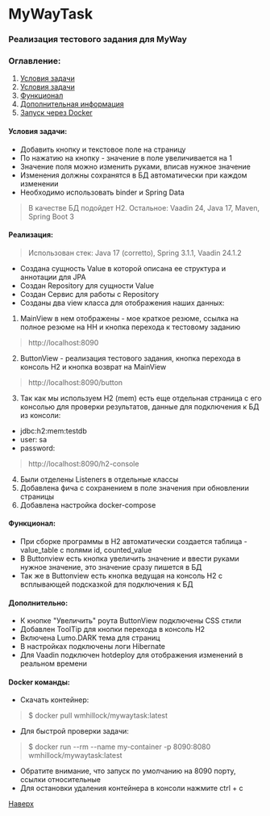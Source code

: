 # MyWayTask

### Реализация тестового задания для MyWay
### Оглавление:
1) [Условия задачи](#условия-задачи)
2) [Условия задачи](#реализация)
3) [Функционал](#функционал)
4) [Дополнительная информация](#дополнительно)
5) [Запуск через Docker](#docker-команды)

#### Условия задачи:
* Добавить кнопку и текстовое поле на страницу
* По нажатию на кнопку - значение в поле увеличивается на 1
* Значение поля можно изменить руками, вписав нужное значение
* Изменения должны сохранятся в БД автоматически при каждом изменении
* Необходимо использовать binder и Spring Data

> В качестве БД подойдет H2.
> Остальное: Vaadin 24, Java 17, Maven, Spring Boot 3

#### Реализация:
> Использован стек: Java 17 (corretto), Spring 3.1.1, Vaadin 24.1.2
* Создана сущность Value в которой описана ее структура и аннотации для JPA
* Создан Repository для сущности Value
* Создан Сервис для работы с Repository
* Созданы два view класса для отображения наших данных:

1) MainView в нем отображены - мое краткое резюме, ссылка на полное резюме на HH и кнопка перехода к тестовому заданию
> http://localhost:8090

2) ButtonView - реализация тестового задания, кнопка перехода в консоль H2 и кнопка возврат на MainView
> http://localhost:8090/button

3) Так как мы используем H2 (mem) есть еще отдельная страница с его консолью для проверки результатов,
данные для подключения к БД из консоли: 
* jdbc:h2:mem:testdb 
* user: sa
* password:
> http://localhost:8090/h2-console

4) Были отделены Listeners в отдельные классы
5) Добавлена фича с сохранением в поле значения при обновлении страницы
6) Добавлена настройка docker-compose

#### Функционал:
* При сборке программы в H2 автоматически создается таблица - value_table с полями id, counted_value
* В Buttonview есть кнопка увеличить значение и ввести руками нужное значение, это значение сразу пишется в БД
* Так же в Buttonview есть кнопка ведущая на консоль H2 с всплывающей подсказкой для подключения к БД

#### Дополнительно:
* К кнопке "Увеличить" роута ButtonView подключены CSS стили
* Добавлен ToolTip для кнопки перехода в консоль H2
* Включена Lumo.DARK тема для страниц
* В настройках подключены логи Hibernate
* Для Vaadin подключен hotdeploy для отображения изменений в реальном времени

#### Docker команды:
* Скачать контейнер: 
> $ docker pull wmhillock/mywaytask:latest

* Для быстрой проверки задачи: 
> $ docker run --rm --name my-container -p 8090:8080 wmhillock/mywaytask:latest

* Обратите внимание, что запуск по умолчанию на 8090 порту, ссылки относительные
* Для остановки удаления контейнера в консоли нажмите ctrl + c

[Наверх](#mywaytask)

